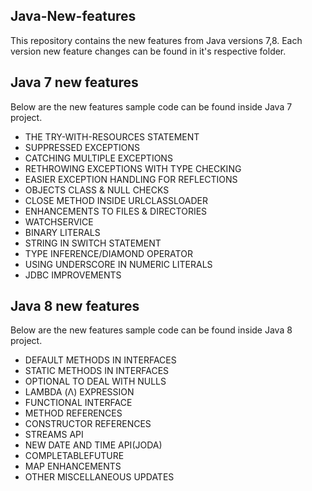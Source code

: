 ## Java-New-features
This repository contains the new features from Java versions 7,8. Each version new feature changes can be found in it's respective folder.

## Java 7 new features
Below are the new features sample code can be found inside Java 7 project.

- THE TRY-WITH-RESOURCES STATEMENT
- SUPPRESSED EXCEPTIONS
- CATCHING MULTIPLE EXCEPTIONS
- RETHROWING EXCEPTIONS WITH TYPE CHECKING
- EASIER EXCEPTION HANDLING FOR REFLECTIONS
- OBJECTS CLASS & NULL CHECKS
- CLOSE METHOD INSIDE URLCLASSLOADER
- ENHANCEMENTS TO FILES & DIRECTORIES
- WATCHSERVICE
- BINARY LITERALS 
- STRING IN SWITCH STATEMENT
- TYPE INFERENCE/DIAMOND OPERATOR
- USING UNDERSCORE IN NUMERIC LITERALS
- JDBC IMPROVEMENTS

## Java 8 new features
Below are the new features sample code can be found inside Java 8 project.

- DEFAULT METHODS IN INTERFACES
- STATIC METHODS IN INTERFACES
- OPTIONAL TO DEAL WITH NULLS
- LAMBDA (Λ) EXPRESSION
- FUNCTIONAL INTERFACE
- METHOD REFERENCES
- CONSTRUCTOR REFERENCES
- STREAMS API
- NEW DATE AND TIME API(JODA)
- COMPLETABLEFUTURE 
- MAP ENHANCEMENTS
- OTHER MISCELLANEOUS UPDATES
